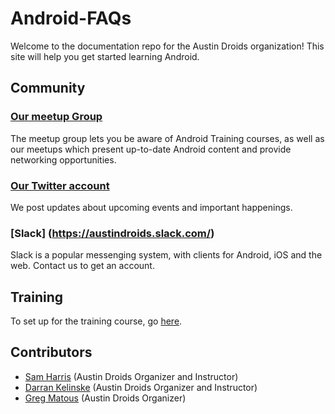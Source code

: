# Android-FAQs

Welcome to the documentation repo for the Austin Droids organization!
This site will help you get started learning Android.

## Community
### [Our meetup Group](http://www.meetup.com/Austin-Android/)
The meetup group lets you be aware of Android Training courses, as well as our meetups which present up-to-date Android content and provide networking opportunities.

### [Our Twitter account](https://twitter.com/AustinDroids)
We post updates about upcoming events and important happenings.

### [Slack] (https://austindroids.slack.com/)
Slack is a popular messenging system, with clients for Android, iOS and the web. Contact us to get an account.

## Training
To set up for the training course, go [here](https://github.com/Austin-Droids/Android-FAQs/wiki/TrainingSetup).

## Contributors

 * [Sam Harris](https://github.com/nidhi1608) (Austin Droids Organizer and Instructor)
 * [Darran Kelinske](https://github.com/rogerhu) (Austin Droids Organizer and Instructor)
 * [Greg Matous](https://github.com/nickai) (Austin Droids Organizer)
